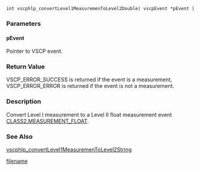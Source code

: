 

```clike
int vscphlp_convertLevel1MeasuremenToLevel2Double( vscpEvent *pEvent )
```

### Parameters

#### pEvent
Pointer to VSCP event.

### Return Value
VSCP_ERROR_SUCCESS is returned if the event is a measurement, VSCP_ERROR_ERROR is returned if the event is not a measurement. 

### Description
Convert Level I measurement to a Level II float measurement event [CLASS2.MEASUREMENT_FLOAT](https://grodansparadis.gitbooks.io/the-vscp-specification/class2.measurement_float.html). 


### See Also
[vscphlp_convertLevel1MeasuremenToLevel2String](vscphlp_convertlevel1measurementolevel2string.md)



[filename](./bottom_copyright.md ':include')
